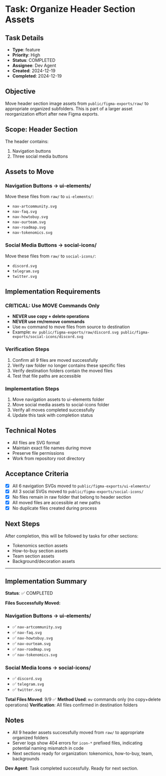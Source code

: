 # Task: Organize Header Section Assets

## Task Details
- **Type**: feature
- **Priority**: High
- **Status**: COMPLETED
- **Assignee**: Dev Agent
- **Created**: 2024-12-19
- **Completed**: 2024-12-19

## Objective
Move header section image assets from `public/figma-exports/raw/` to appropriate organized subfolders. This is part of a larger asset reorganization effort after new Figma exports.

## Scope: Header Section
The header contains:
1. Navigation buttons
2. Three social media buttons

## Assets to Move

### Navigation Buttons → ui-elements/
Move these files from `raw/` to `ui-elements/`:
- `nav-artcommunity.svg`
- `nav-faq.svg` 
- `nav-howtobuy.svg`
- `nav-ourteam.svg`
- `nav-roadmap.svg`
- `nav-tokenomics.svg`

### Social Media Buttons → social-icons/
Move these files from `raw/` to `social-icons/`:
- `discord.svg`
- `telegram.svg`
- `twitter.svg`

## Implementation Requirements

### CRITICAL: Use MOVE Commands Only
- **NEVER use copy + delete operations**
- **NEVER use rm/remove commands**
- Use `mv` command to move files from source to destination
- Example: `mv public/figma-exports/raw/discord.svg public/figma-exports/social-icons/discord.svg`

### Verification Steps
1. Confirm all 9 files are moved successfully
2. Verify raw folder no longer contains these specific files
3. Verify destination folders contain the moved files
4. Test that file paths are accessible

### Implementation Steps
1. Move navigation assets to ui-elements folder
2. Move social media assets to social-icons folder  
3. Verify all moves completed successfully
4. Update this task with completion status

## Technical Notes
- All files are SVG format
- Maintain exact file names during move
- Preserve file permissions
- Work from repository root directory

## Acceptance Criteria
- [x] All 6 navigation SVGs moved to `public/figma-exports/ui-elements/`
- [x] All 3 social SVGs moved to `public/figma-exports/social-icons/`
- [x] No files remain in raw folder that belong to header section
- [x] All moved files are accessible at new paths
- [x] No duplicate files created during process

## Next Steps
After completion, this will be followed by tasks for other sections:
- Tokenomics section assets
- How-to-buy section assets  
- Team section assets
- Background/decoration assets

---

## Implementation Summary

**Status**: ✅ COMPLETED

**Files Successfully Moved:**

### Navigation Buttons → ui-elements/
- ✅ `nav-artcommunity.svg` 
- ✅ `nav-faq.svg`
- ✅ `nav-howtobuy.svg`
- ✅ `nav-ourteam.svg` 
- ✅ `nav-roadmap.svg`
- ✅ `nav-tokenomics.svg`

### Social Media Icons → social-icons/
- ✅ `discord.svg`
- ✅ `telegram.svg` 
- ✅ `twitter.svg`

**Total Files Moved**: 9/9 ✅
**Method Used**: `mv` commands only (no copy+delete operations)
**Verification**: All files confirmed in destination folders

## Notes
- All 9 header assets successfully moved from `raw/` to appropriate organized folders
- Server logs show 404 errors for `icon-*` prefixed files, indicating potential naming mismatch in code
- Next sections ready for organization: tokenomics, how-to-buy, team, backgrounds

**Dev Agent**: Task completed successfully. Ready for next section. 